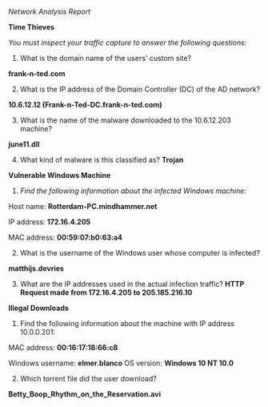 *Network Analysis Report*

**Time Thieves**

*You must inspect your traffic capture to answer the following questions:*

1. What is the domain name of the users' custom site?

**frank-n-ted.com**

2. What is the IP address of the Domain Controller (DC) of the AD network?

**10.6.12.12 (Frank-n-Ted-DC.frank-n-ted.com)**

3. What is the name of the malware downloaded to the 10.6.12.203 machine?

**june11.dll**

4. What kind of malware is this classified as?
**Trojan**


**Vulnerable Windows Machine**

1. *Find the following information about the infected Windows machine:*

Host name: 
**Rotterdam-PC.mindhammer.net**

IP address: 
**172.16.4.205**

MAC address: 
**00:59:07:b0:63:a4**

2. What is the username of the Windows user whose computer is infected?

**matthijs.devries**

3. What are the IP addresses used in the actual infection traffic?
**HTTP Request made from 172.16.4.205 to 205.185.216.10**


**Illegal Downloads**

1. Find the following information about the machine with IP address 10.0.0.201:

MAC address: 
**00:16:17:18:66:c8**

Windows username: 
**elmer.blanco**
OS version: 
**Windows 10 NT 10.0**

2. Which torrent file did the user download?

**Betty_Boop_Rhythm_on_the_Reservation.avi**